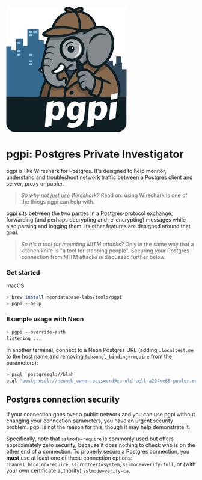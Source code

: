 ![pgpi logo](pgpi.svg)

# pgpi: Postgres Private Investigator

pgpi is like Wireshark for Postgres. It's designed to help monitor, understand and troubleshoot network traffic between a Postgres client and server, proxy or pooler.

> _So why not just use Wireshark?_ Read on: using Wireshark is one of the things pgpi can help with.

pgpi sits between the two parties in a Postgres-protocol exchange, forwarding (and perhaps decrypting and re-encrypting) messages while also parsing and logging them. Its other features are designed around that goal.

> _So it's a tool for mounting MITM attacks?_ Only in the same way that a kitchen knife is "a tool for stabbing people". Securing your Postgres connection from MITM attacks is discussed further below.

### Get started

macOS

```bash
> brew install neondatabase-labs/tools/pgpi
> pgpi --help
```

### Example usage with Neon

```bash
> pgpi --override-auth
listening ...
```

In another terminal, connect to a Neon Postgres URL (adding `.localtest.me` to the host name and removing `&channel_binding=require` from the parameters):

```bash
> psql `postgresql://blah`
psql 'postgresql://neondb_owner:password@ep-old-cell-a234ce68-pooler.eu-central-1.aws.neon.tech.localtest.me/otherdb?sslmode=require'
```


## Postgres connection security

If your connection goes over a public network and you can use pgpi without changing your connection parameters, you have an urgent security problem. pgpi is not the reason for this, though it may help demonstrate it. 

Specifically, note that `sslmode=require` is commonly used but offers approximately zero security, because it does nothing to check who is on the other end of a connection. To properly secure a Postgres connection, you **must** use at least one of these connection options: `channel_binding=require`, `sslrootcert=system`, `sslmode=verify-full`, or (with your own certificate authority) `sslmode=verify-ca`.
